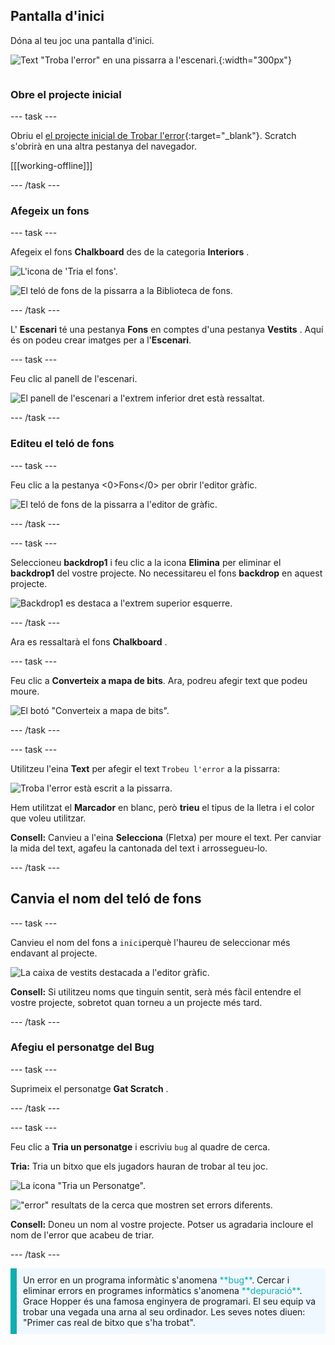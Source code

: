 ## Pantalla d'inici

<div style="display: flex; flex-wrap: wrap">
<div style="flex-basis: 200px; flex-grow: 1; margin-right: 15px;">
Dóna al teu joc una pantalla d'inici.
</div>
<div>

![Text "Troba l'error" en una pissarra a l'escenari.](images/start-screen.png){:width="300px"}

</div>
</div>

### Obre el projecte inicial

--- task ---

Obriu el [el projecte inicial  de Trobar l'error](https://scratch.mit.edu/projects/582214723/editor){:target="_blank"}. Scratch s'obrirà en una altra pestanya del navegador.

[[[working-offline]]]

--- /task ---

### Afegeix un fons

--- task ---

Afegeix el fons **Chalkboard** des de  la categoria **Interiors** .

![L'icona de 'Tria el fons'.](images/backdrop-button.png)

![El teló de fons de la pissarra a la Biblioteca de fons.](images/chalkboard.png)

--- /task ---

L' **Escenari** té una pestanya **Fons** en comptes d'una pestanya **Vestits** . Aquí és on podeu crear imatges per a l'**Escenari**.

--- task ---

Feu clic al panell de l'escenari.

![El panell de l'escenari a l'extrem inferior dret està ressaltat.](images/stage-pane.png)

--- /task ---

### Editeu el teló de fons

--- task ---

Feu clic a la pestanya <0>Fons</0> per obrir l'editor gràfic.

![El teló de fons de la pissarra a l'editor de gràfic.](images/chalkboard-paint.png)

--- /task ---

--- task ---

Seleccioneu **backdrop1** i feu clic a la icona **Elimina** per eliminar el **backdrop1** del vostre projecte. No necessitareu el fons **backdrop** en aquest projecte.

![Backdrop1 es destaca a l'extrem superior esquerre.](images/delete-backdrop1.png)

--- /task ---

Ara es ressaltarà el fons **Chalkboard** .

--- task ---

Feu clic a **Converteix a mapa de bits**. Ara, podreu afegir text que podeu moure.

![El botó "Converteix a mapa de bits".](images/vector-button.png)

--- /task ---

--- task ---

Utilitzeu l'eina **Text** per afegir el text `Trobeu l'error` a la pissarra:

![Troba l'error està escrit a la pissarra.](images/chalkboard-text.png)

Hem utilitzat el **Marcador** en blanc, però **trieu** el tipus de la lletra i el color que voleu utilitzar.

**Consell:** Canvieu a l'eina **Selecciona** (Fletxa) per moure el text. Per canviar la mida del text, agafeu la cantonada del text i arrossegueu-lo.

--- /task ---

## Canvia el nom del teló de fons

--- task ---

Canvieu el nom del fons a `inici`perquè l'haureu de seleccionar més endavant al projecte.

![La caixa de vestits destacada a l'editor gràfic.](images/start-screen-name.png)

**Consell:** Si utilitzeu noms que tinguin sentit, serà més fàcil entendre el vostre projecte, sobretot quan torneu a un projecte més tard.

--- /task ---

### Afegiu el personatge del Bug

--- task ---

Suprimeix el personatge **Gat Scratch** .

--- /task ---

--- task ---

Feu clic a **Tria un personatge** i escriviu `bug` al quadre de cerca.

**Tria:** Tria un bitxo que els jugadors hauran de trobar al teu joc.

![La icona "Tria un Personatge".](images/sprite-button.png)

!["error" resultats de la cerca que mostren set errors diferents.](images/bug-search.png)

**Consell:** Doneu un nom al vostre projecte. Potser us agradaria incloure el nom de l'error que acabeu de triar.

--- /task ---

<p style="border-left: solid; border-width:10px; border-color: #0faeb0; background-color: aliceblue; padding: 10px;">
Un error en un programa informàtic s'anomena <span style="color: #0faeb0">**bug**</span>. Cercar i eliminar errors en programes informàtics s'anomena <span style="color: #0faeb0">**depuració**</span>. Grace Hopper és una famosa enginyera de programari. El seu equip va trobar una vegada una arna al seu ordinador. Les seves notes diuen: "Primer cas real de bitxo que s'ha trobat".
</p>



